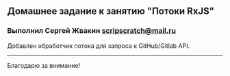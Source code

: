 ## Домашнее задание к занятию "Потоки RxJS"

### Выполнил Сергей Жвакин scripscratch@mail.ru

Добавлен обработчик потока для запроса к GitHub/Gitlab API.

---

Благодарю за внимание!
